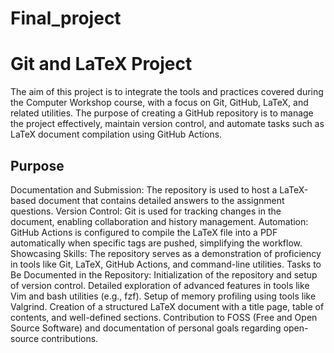 # Final_project
# Git and LaTeX Project

The aim of this project is to integrate the tools and practices covered during the Computer Workshop course, with a focus on Git, GitHub, LaTeX, and related utilities. The purpose of creating a GitHub repository is to manage the project effectively, maintain version control, and automate tasks such as LaTeX document compilation using GitHub Actions.
## Purpose

Documentation and Submission: The repository is used to host a LaTeX-based document that contains detailed answers to the assignment questions.
Version Control: Git is used for tracking changes in the document, enabling collaboration and history management.
Automation: GitHub Actions is configured to compile the LaTeX file into a PDF automatically when specific tags are pushed, simplifying the workflow.
Showcasing Skills: The repository serves as a demonstration of proficiency in tools like Git, LaTeX, GitHub Actions, and command-line utilities.
Tasks to Be Documented in the Repository:
Initialization of the repository and setup of version control.
Detailed exploration of advanced features in tools like Vim and bash utilities (e.g., fzf).
Setup of memory profiling using tools like Valgrind.
Creation of a structured LaTeX document with a title page, table of contents, and well-defined sections.
Contribution to FOSS (Free and Open Source Software) and documentation of personal goals regarding open-source contributions.

